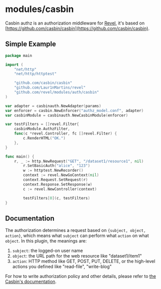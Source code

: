 # modules/casbin

Casbin authz is an authorization middleware for [Revel](https://github.com/revel/revel), it's based on [https://github.com/casbin/casbin](https://github.com/casbin/casbin).

## Simple Example

```Go
package main

import (
	"net/http"
	"net/http/httptest"

	"github.com/casbin/casbin"
	"github.com/Laur1nMartins/revel"
	"github.com/revel/modules/auth/casbin"
)

var adapter = casbinauth.NewAdapter(params)
var enforcer = casbin.NewEnforcer("authz_model.conf", adapter)
var casbinModule = casbinauth.NewCasbinModule(enforcer)

var testFilters = []revel.Filter{
	casbinModule.AuthzFilter,
	func(c *revel.Controller, fc []revel.Filter) {
		c.RenderHTML("OK.")
	},
}

func main() {
	r, _ := http.NewRequest("GET", "/dataset1/resource1", nil)
    	r.SetBasicAuth("alice", "123")
    	w := httptest.NewRecorder()
    	context := revel.NewGoContext(nil)
    	context.Request.SetRequest(r)
    	context.Response.SetResponse(w)
    	c := revel.NewController(context)

    	testFilters[0](c, testFilters)
}
```

## Documentation

The authorization determines a request based on `{subject, object, action}`, which means what `subject` can perform what `action` on what `object`. In this plugin, the meanings are:

1. `subject`: the logged-on user name
2. `object`: the URL path for the web resource like "dataset1/item1"
3. `action`: HTTP method like GET, POST, PUT, DELETE, or the high-level actions you defined like "read-file", "write-blog"

For how to write authorization policy and other details, please refer to [the Casbin's documentation](https://github.com/casbin/casbin).
